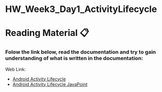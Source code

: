 # HW_Week3_Day1_ActivityLifecycle

# Reading Material 📋


### Folow the link below, read the documentation and try to gain understanding of what is written in the documentation:

Web Link:
- [Android Activity Lifecycle](https://developer.android.com/guide/components/activities/activity-lifecycle)
- [Android Activity Lifecycle JavaPoint](https://www.javatpoint.com/android-life-cycle-of-activity)

